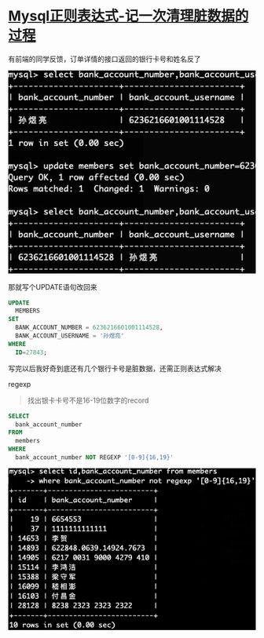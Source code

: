 # [Mysql正则表达式-记一次清理脏数据的过程](/2019/12_1/mysql_regexp.md)

有前端的同学反馈，订单详情的接口返回的银行卡号和姓名反了

![mysql_regexp_update](mysql_regexp_update.png "mysql_regexp_update")

那就写个UPDATE语句改回来

```sql
UPDATE
  MEMBERS
SET
  BANK_ACCOUNT_NUMBER = 6236216601001114528,
  BANK_ACCOUNT_USERNAME = '孙煜亮'
WHERE
  ID=27843;
```

写完以后我好奇到底还有几个银行卡号是脏数据，还需正则表达式解决

<i class="fa fa-hashtag"></i>
regexp

> 找出银卡卡号不是16-19位数字的record

```sql
SELECT
  bank_account_number
FROM
  members
WHERE
  bank_account_number NOT REGEXP '[0-9]{16,19}'
```

![mysql_regexp_match_bank_account](mysql_regexp_match_bank_account.png "mysql_regexp_match_bank_account")
